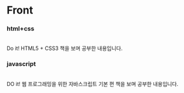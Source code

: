 <h1>Front</h1>

<h3>html+css</h3><br>  
Do it! HTML5 + CSS3 책을 보며 공부한 내용입니다.

<h3>javascript</h3><br>
DO it! 웹 프로그래밍을 위한 자바스크립트 기본 편 책을 보며 공부한 내용입니다.